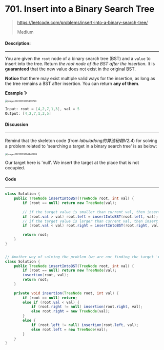 # 701. Insert into a Binary Search Tree

> https://leetcode.com/problems/insert-into-a-binary-search-tree/
>
> Medium

#### Description:

---

You are given the `root` node of a binary search tree (BST) and a `value` to insert into the tree. Return *the root node of the BST after the insertion*. It is **guaranteed** that the new value does not exist in the original BST.

**Notice** that there may exist multiple valid ways for the insertion, as long as the tree remains a BST after insertion. You can return **any of them**.

**Example 1:**

<img src="/Users/ou/Library/Application Support/typora-user-images/image-20220913095939720.png" alt="image-20220913095939720" style="zoom:50%;" />

```Java
Input: root = [4,2,7,1,3], val = 5
Output: [4,2,7,1,3,5]
```



#### Discussion

---

Remind that the skeleton code (from *labuladong的算法秘籍V2.4*) for solving a problem related to 'searching a target in a binary search tree' is as below:

<img src="/Users/ou/Library/Application Support/typora-user-images/image-20220913094940289.png" alt="image-20220913094940289" style="zoom:50%;" />

Our target here is 'null'. We insert the target at the place that is not occupied.  

#### Code

----

```Java
class Solution {
    public TreeNode insertIntoBST(TreeNode root, int val) {
        if (root == null) return new TreeNode(val);
        
        // if the target value is smaller than current val, then insert the target value into the left subtree
        if (root.val > val) root.left = insertIntoBST(root.left, val);
        // if the target value is larger than current val, then insert the target value into the right subtree
        if (root.val < val) root.right = insertIntoBST(root.right, val);
        
        return root;
    }
}


// Another way of solving the problem (we are not finding the target 'null')
class Solution {
    public TreeNode insertIntoBST(TreeNode root, int val) {
        if (root == null) return new TreeNode(val);
        insertion(root, val);
        return root;
    }
    
    private void insertion(TreeNode root, int val) {
        if (root == null) return;
        else if (root.val < val) {
            if (root.right != null) insertion(root.right, val);
            else root.right = new TreeNode(val);
        }
        else {
            if (root.left != null) insertion(root.left, val);
            else root.left = new TreeNode(val);
        }
    }
}
```

